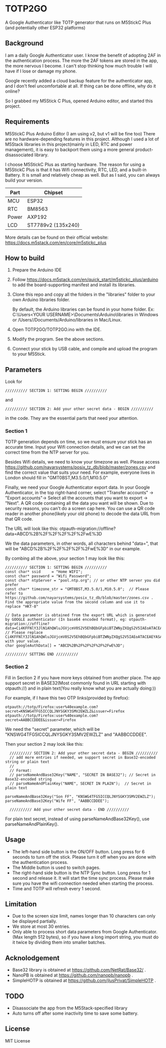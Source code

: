 # TOTP2GO
A Google Authenticator like TOTP generator that runs on M5StickC Plus (and potentially other ESP32 platforms)

## Background
I am a daily Google Authenticator user. I know the benefit of adopting 2AF in the authentication process. The more the 2AF tokens are stored in the app, the more nervous I become. I can't stop thinking how much trouble I will have if I lose or damage my phone. 

Google recently added a cloud backup feature for the authenticator app, and I don't feel uncomfortable at all. If thing can be done offline, why do it online?

So I grabbed my M5Stick C Plus, opened Arduino editor, and started this project.

## Requirements
M5StickC Plus
Arduino Editor (I am using v2, but v1 will be fine too)
There are no hardware-depending features in this project. Although I used a lot of M5Stack libraries in this project(mainly in LED, RTC and power management), it is easy to backport them using a more general product-disassociated library. 

I choose M5StickC Plus as starting hardware. The reason for using a M5StickC Plus is that it has Wifi connectivity, RTC, LED, and a built-in Battery. It is small and relatively cheap as well. But as I said, you can always build your version.

| Part | Chipset |
|--|--|
|MCU|ESP32|
|RTC|BM8563|
|Power|AXP192|
|LCD|ST7789v2 (135x240)|

More details can be found on their official website: https://docs.m5stack.com/en/core/m5stickc_plus

## How to build
1. Prepare the Arduino IDE
2. Follow https://docs.m5stack.com/en/quick_start/m5stickc_plus/arduino to add the board-supporting manifest and install its libraries.
3. Clone this repo and copy all the folders in the "libraries" folder to your own Arduino libraries folder. 

    By default, the Arduino libraries can be found in your home folder. Ex: C:\Users\<YOUR USERNAME>\Documents\Arduino\libraries in Windows or /Users/<YOUR USERNAME>/Documents/Arduino/libraries in Mac/Linux.

4. Open TOTP2GO/TOTP2GO.ino with the IDE. 
5. Modify the program. See the above sections.
6. Connect your stick by USB cable, and compile and upload the program to your M5Stick.

## Parameters
Look for 
```code
////////// SECTION 1: SETTING BEGIN //////////
```
and 
```code
////////// SECTION 2: Add your other secret data - BEGIN //////////
```
in the code. They are the essential parts that need your attention.

### Section 1
TOTP generation depends on time, so we must ensure your stick has an accurate time. Input your Wifi connection details, and we can set the correct time from the NTP server for you.

Besides Wifi details, we need to know your timezone as well. Please access https://github.com/nayarsystems/posix_tz_db/blob/master/zones.csv and find the correct value that suits your need. For example, everyone lives in London should fill in "GMT0BST,M3.5.0/1,M10.5.0"

Finally, we need your Google Authenticator export data.
In your Google Authenticator, in the top right-hand corner, select "Transfer accounts" -> "Export accounts"-> Select all the accounts that you want to export -> "Next". A QR code containing all the data you want will be shown. Due to security reasons, you can't do a screen cap here. You can use a QR code reader in another phone(likely your old phone) to decode the data URL from that QR code.

The URL will look like this:
otpauth-migration://offline?data=ABCD%2B%2F%2F%2F%2F%2FwE%3D

We the data parameters, in other words, all characters behind "data=", that will be "ABCD%2B%2F%2F%2F%2F%2FwE%3D" in our example.

By combing all the above, your section 1 may look like this:
```code
////////// SECTION 1: SETTING BEGIN //////////
const char* ssid     = "Home WIFI";
const char* password = "Wifi Password";
const char* ntpServer = "pool.ntp.org"; // or other NTP server you did prefer
const char* timezone_str = "GMT0BST,M3.5.0/1,M10.5.0";  // Please refer to https://github.com/nayarsystems/posix_tz_db/blob/master/zones.csv . Find the appropriate value from the second column and use it to replace "HKT-8"

// Data parameter is obtained from the export URL which is generated by GOOGLE authenticator (In base64 encoded format), eg: otpauth-migration://offline?data=Ci4KFFNlY3JlN1AhQWluJGVjcmV0S2V5EhBQbGFpbiBTZWNyZXQgS2V5IAEoATACEAEYASAAKPXz5N0H
// Please replace Ci4KFFNlY3JlN1AhQWluJGVjcmV0S2V5EhBQbGFpbiBTZWNyZXQgS2V5IAEoATACEAEYASAAKPXz5N0H with your value.
char googleAuthData[] = "ABCD%2B%2F%2F%2F%2F%2FwE%3D"; 

////////// SETTING END //////////
```
### Section 2
Fill in Section 2 if you have more keys obtained from another place. The app support secret in BASE32(Most commonly found in URL starting with otpauth://) and in plain text(You really know what you are actually doing:))

For example, if I have this two OTP links(provided by firefox): 
```code
otpauth://totp/Firefox:user%40example.com?secret=KNSWG4TFG5ICCQLJNYSGKY3SMV2EWZLZ&issuer=Firefox
otpauth://totp/Firefox:user%40example.com?secret=AABBCCDDEE&issuer=Firefox
```

We need the "secret" parameter, which will be "KNSWG4TFG5ICCQLJNYSGKY3SMV2EWZLZ" and "AABBCCDDEE".

Then your section 2 may look like this:
```code
  ////////// SECTION 2: Add your other secret data - BEGIN //////////
  // add more entries if needed, we support secret in Base32-encoded string or plain text
  // 
  // Format: 
  // parseNameAndBase32Key("NAME", "SECRET IN BASE32"); // Secret in Base32-encoded string
  // parseNameAndPlainKey("NAME", SECRET IN PLAIN");  // Secret in plain text

parseNameAndBase32Key("Son FF", "KNSWG4TFG5ICCQLJNYSGKY3SMV2EWZLZ"); 
parseNameAndBase32Key("Wife FF", "AABBCCDDEE"); 

  ////////// Add your other secret data - END //////////
```
For plain text secret, instead of using parseNameAndBase32Key(), use parseNameAndPlainKey().

## Usage
* The left-hand side button is the ON/OFF button. Long press for 6 seconds to turn off the stick. Please turn it off when you are done with the authentication process.
* The Middle button is used to switch pages.
* The right-hand side button is the NTP Sync button. Long press for 1 second and release it. It will start the time sync process. Please make sure you have the wifi connection needed when starting the process.
* Time and TOTP will refresh every 1 second.



## Limitation
* Due to the screen size limit, names longer than 10 characters can only be displayed partially. 
* We store at most 30 entries.
* Only able to process short data parameters from Google Authenticator. (Max length 512 bytes), so if you have a long import string, you must do it twice by dividing them into smaller batches.

## Acknolodgement
* Base32 library is obtained at https://github.com/NetRat/Base32/ .
* NanoPB is obtained at https://github.com/nanopb/nanopb .
* SimpleHOTP is obtained at https://github.com/jlusPrivat/SimpleHOTP .

## TODO
* Disassociate the app from the M5Stack-specified library
* Auto turns off after some inactivity time to save some battery.

## License
MIT License

